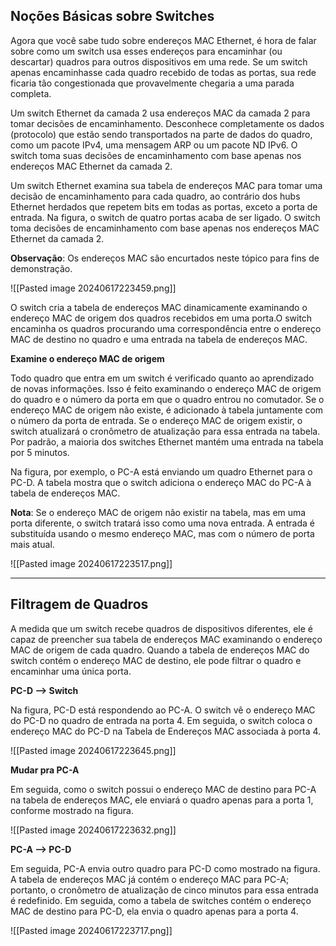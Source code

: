 
## Noções Básicas sobre Switches

Agora que você sabe tudo sobre endereços MAC Ethernet, é hora de falar sobre como um switch usa esses endereços para encaminhar (ou descartar) quadros para outros dispositivos em uma rede. Se um switch apenas encaminhasse cada quadro recebido de todas as portas, sua rede ficaria tão congestionada que provavelmente chegaria a uma parada completa.

Um switch Ethernet da camada 2 usa endereços MAC da camada 2 para tomar decisões de encaminhamento. Desconhece completamente os dados (protocolo) que estão sendo transportados na parte de dados do quadro, como um pacote IPv4, uma mensagem ARP ou um pacote ND IPv6. O switch toma suas decisões de encaminhamento com base apenas nos endereços MAC Ethernet da camada 2.

Um switch Ethernet examina sua tabela de endereços MAC para tomar uma decisão de encaminhamento para cada quadro, ao contrário dos hubs Ethernet herdados que repetem bits em todas as portas, exceto a porta de entrada. Na figura, o switch de quatro portas acaba de ser ligado. O switch toma decisões de encaminhamento com base apenas nos endereços MAC Ethernet da camada 2.

**Observação**: Os endereços MAC são encurtados neste tópico para fins de demonstração.

![[Pasted image 20240617223459.png]]

O switch cria a tabela de endereços MAC dinamicamente examinando o endereço MAC de origem dos quadros recebidos em uma porta.O switch encaminha os quadros procurando uma correspondência entre o endereço MAC de destino no quadro e uma entrada na tabela de endereços MAC.

**Examine o endereço MAC de origem**

Todo quadro que entra em um switch é verificado quanto ao aprendizado de novas informações. Isso é feito examinando o endereço MAC de origem do quadro e o número da porta em que o quadro entrou no comutador. Se o endereço MAC de origem não existe, é adicionado à tabela juntamente com o número da porta de entrada. Se o endereço MAC de origem existir, o switch atualizará o cronômetro de atualização para essa entrada na tabela. Por padrão, a maioria dos switches Ethernet mantém uma entrada na tabela por 5 minutos.

Na figura, por exemplo, o PC-A está enviando um quadro Ethernet para o PC-D. A tabela mostra que o switch adiciona o endereço MAC do PC-A à tabela de endereços MAC.

**Nota**: Se o endereço MAC de origem não existir na tabela, mas em uma porta diferente, o switch tratará isso como uma nova entrada. A entrada é substituída usando o mesmo endereço MAC, mas com o número de porta mais atual.

![[Pasted image 20240617223517.png]]

----

## Filtragem de Quadros

A medida que um switch recebe quadros de dispositivos diferentes, ele é capaz de preencher sua tabela de endereços MAC examinando o endereço MAC de origem de cada quadro. Quando a tabela de endereços MAC do switch contém o endereço MAC de destino, ele pode filtrar o quadro e encaminhar uma única porta.


**PC-D --> Switch** 

Na figura, PC-D está respondendo ao PC-A. O switch vê o endereço MAC do PC-D no quadro de entrada na porta 4. Em seguida, o switch coloca o endereço MAC do PC-D na Tabela de Endereços MAC associada à porta 4.

![[Pasted image 20240617223645.png]]

**Mudar pra PC-A**

Em seguida, como o switch possui o endereço MAC de destino para PC-A na tabela de endereços MAC, ele enviará o quadro apenas para a porta 1, conforme mostrado na figura.

![[Pasted image 20240617223632.png]]

**PC-A --> PC-D**

Em seguida, PC-A envia outro quadro para PC-D como mostrado na figura. A tabela de endereços MAC já contém o endereço MAC para PC-A; portanto, o cronômetro de atualização de cinco minutos para essa entrada é redefinido. Em seguida, como a tabela de switches contém o endereço MAC de destino para PC-D, ela envia o quadro apenas para a porta 4.

![[Pasted image 20240617223717.png]]